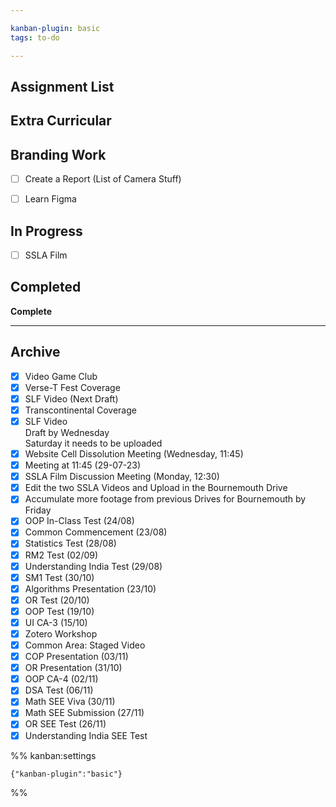 ```yaml
---

kanban-plugin: basic
tags: to-do

---
```


## Assignment List



## Extra Curricular



## Branding Work

- [ ] Create a Report (List of Camera Stuff)
- [ ] Learn Figma


## In Progress

- [ ] SSLA Film


## Completed

**Complete**


***

## Archive

- [x] Video Game Club
- [x] Verse-T Fest Coverage
- [x] SLF Video (Next Draft)
- [x] Transcontinental Coverage
- [x] SLF Video <br>Draft by Wednesday<br>Saturday it needs to be uploaded
- [x] Website Cell Dissolution Meeting (Wednesday, 11:45)
- [x] Meeting at 11:45 (29-07-23)
- [x] SSLA Film Discussion Meeting (Monday, 12:30)
- [x] Edit the two SSLA Videos and Upload in the Bournemouth Drive
- [x] Accumulate more footage from previous Drives for Bournemouth by Friday
- [x] OOP In-Class Test (24/08)
- [x] Common Commencement (23/08)
- [x] Statistics Test (28/08)
- [x] RM2 Test (02/09)
- [x] Understanding India Test (29/08)
- [x] SM1 Test (30/10)
- [x] Algorithms Presentation (23/10)
- [x] OR Test (20/10)
- [x] OOP Test (19/10)
- [x] UI CA-3 (15/10)
- [x] Zotero Workshop
- [x] Common Area: Staged Video
- [x] COP Presentation (03/11)
- [x] OR Presentation (31/10)
- [x] OOP CA-4 (02/11)
- [x] DSA Test (06/11)
- [x] Math SEE Viva (30/11)
- [x] Math SEE Submission (27/11)
- [x] OR SEE Test (26/11)
- [x] Understanding India SEE Test

%% kanban:settings
```
{"kanban-plugin":"basic"}
```
%%
